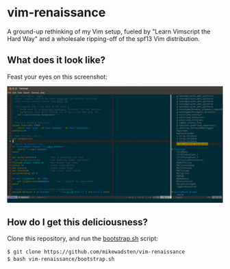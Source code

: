 vim-renaissance
===============

A ground-up rethinking of my Vim setup, fueled by
"Learn Vimscript the Hard Way" and a wholesale ripping-off of the spf13 Vim
distribution.

## What does it look like?

Feast your eyes on this screenshot:

![vim-renaissance screenshot](screenshot01.png)

## How do I get this deliciousness?

Clone this repository, and run the [bootstrap.sh](bootstrap.sh) script:

```bash
$ git clone https://github.com/mikewadsten/vim-renaissance
$ bash vim-renaissance/bootstrap.sh
```
